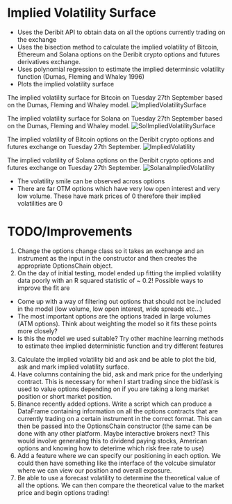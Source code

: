 # Implied Volatility Surface
- Uses the Deribit API to obtain data on all the options currently trading on the exchange
- Uses the bisection method to calculate the implied volatility of Bitcoin, Ethereum and Solana options on the Deribit crypto options and futures derivatives exchange. 
- Uses polynomial regression to estimate the implied determinsic volatility function (Dumas, Fleming and Whaley 1996)
- Plots the implied volatility surface

The implied volatility surface for Bitcoin on Tuesday 27th September based on the Dumas, Fleming and Whaley model.
![ImpliedVolatilitySurface](https://user-images.githubusercontent.com/108612856/192565158-d5fe556d-c6ce-4907-a9aa-fb8bee1c624c.png)

The implied volatility surface for Solana on Tuesday 27th September based on the Dumas, Fleming and Whaley model.
![SolImpliedVolatilitySurface](https://user-images.githubusercontent.com/108612856/192576998-e3696f27-0092-4889-91a3-238734f40b5c.png)


The implied volatility of Bitcoin options on the Deribit crypto options and futures exchange on Tuesday 27th September.
![ImpliedVolatility](https://user-images.githubusercontent.com/108612856/192574703-698578d4-8163-4761-b5ba-d8c511c05d41.png)

The implied volatility of Solana options on the Deribit crypto options and futures exchange on Tuesday 27th September.
![SolanaImpliedVolatility](https://user-images.githubusercontent.com/108612856/192577049-fe4f5d41-0e3f-4040-9bf8-22c86f5bcbdf.png)
- The volatility smile can be observed across options
- There are far OTM options which have very low open interest and very low volume. These have mark prices of 0 therefore their implied volatilities are 0


# TODO/Improvements
1. Change the options change class so it takes an exchange and an instrument as the input in the constructor and then creates the appropriate OptionsChain object.
2. On the day of initial testing, model ended up fitting the implied volatility data poorly with an R squared statistic of ~ 0.2! Possible ways to improve the fit are
- Come up with a way of filtering out options that should not be included in the model (low volume, low open interest, wide spreads etc...)
- The most important options are the options traded in large volumes (ATM options). Think about weighting the model so it fits these points more closely? 
- Is this the model we used suitable? Try other machine learning methods to estimate thee implied deterministic function and try different features
3. Calculate the implied volatility bid and ask and be able to plot the bid, ask and mark implied volatility surface.
4. Have columns containing the bid, ask and mark price for the underlying contract. This is necessary for when I start trading since the bid/ask is used to value options depending on if you are taking a long market position or short market position.
5. Binance recently added options. Write a script which can produce a DataFrame containing information on all the options contracts that are currently trading on a certain instrument in the correct format. This can then be passed into the OptionsChain
constructor (the same can be done with any other platform. Maybe interactive brokers next? This would involve generaling this to dividend paying stocks, American options and knowing how to deterime which risk free rate to use)
6. Add a feature where we can specify our positioning in each option. We could then have something like the interface of the volcube simulator where we can view our position and overall exposure.
7. Be able to use a forecast volatility to determine the theoretical value of all the options. We can then compare the theoretical value to the market price and begin options trading!
